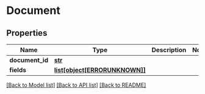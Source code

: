 # Document

## Properties
Name | Type | Description | Notes
------------ | ------------- | ------------- | -------------
**document_id** | [**str**](.md) |  | 
**fields** | [**list[object[ERRORUNKNOWN]]**](.md) |  | 

[[Back to Model list]](../README.md#documentation-for-models) [[Back to API list]](../README.md#documentation-for-api-endpoints) [[Back to README]](../README.md)


